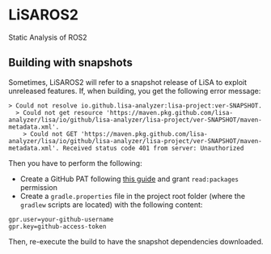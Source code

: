 # LiSAROS2

Static Analysis of ROS2

## Building with snapshots

Sometimes, LiSAROS2 will refer to a snapshot release of LiSA to exploit unreleased features. If, when building, you get the following error message:

```
> Could not resolve io.github.lisa-analyzer:lisa-project:ver-SNAPSHOT.
  > Could not get resource 'https://maven.pkg.github.com/lisa-analyzer/lisa/io/github/lisa-analyzer/lisa-project/ver-SNAPSHOT/maven-metadata.xml'.
    > Could not GET 'https://maven.pkg.github.com/lisa-analyzer/lisa/io/github/lisa-analyzer/lisa-project/ver-SNAPSHOT/maven-metadata.xml'. Received status code 401 from server: Unauthorized
```

Then you have to perform the following:
- Create a GitHub PAT following [this guide](https://docs.github.com/en/enterprise-cloud@latest/authentication/keeping-your-account-and-data-secure/creating-a-personal-access-token) and grant `read:packages` permission
- Create a `gradle.properties` file in the project root folder (where the `gradlew` scripts are located) with the following content:
```
gpr.user=your-github-username
gpr.key=github-access-token
```

Then, re-execute the build to have the snapshot dependencies downloaded.
